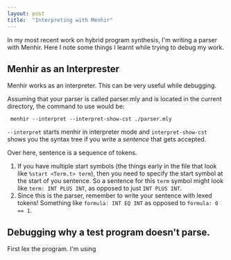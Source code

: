```yaml
---
layout: post
title:  "Interpreting with Menhir"
---
```


In my most recent work on hybrid program synthesis, I'm writing a parser with Menhir.
Here I note some things I learnt while trying to debug my work.

## Menhir as an Interprester

Menhir works as an interpreter. This can be very useful while debugging.

Assuming that your parser is called parser.mly and is located in the current directory, the command to use would be:

``` menhir --interpret --interpret-show-cst ./parser.mly```

```--interpret``` starts menhir in interpreter mode and ```interpret-show-cst``` shows you the syntax tree if you write a *sentence* that gets accepted.

Over here, sentence is a sequence of tokens.
1. If you have multiple start symbols (the things early in the file that look like ```%start <Term.t> term```), then you need to specify the start symbol at the start of you sentence.
So a sentence for this ```term``` symbol might look like ```term: INT PLUS INT```, as opposed to just ```INT PLUS INT```.
2. Since this is the parser, remember to write your sentence with lexed tokens!
Something like ```formula: INT EQ INT``` as opposed to ```formula: 0 == 1```.

## Debugging why a test program doesn't parse.

First lex the program.
I'm using 
